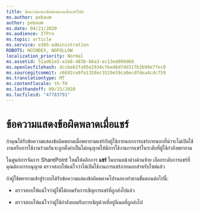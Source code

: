 ```yaml
---
title: ข้อความแสดงข้อผิดพลาดเมื่อแชร์ไฟล์
ms.author: pebaum
author: pebaum
ms.date: 04/21/2020
ms.audience: ITPro
ms.topic: article
ms.service: o365-administration
ROBOTS: NOINDEX, NOFOLLOW
localization_priority: Normal
ms.assetid: 51ad61e5-a1b8-483b-b6a3-ec13ed09dd68
ms.openlocfilehash: dccbe62fa95e2934cf6ed6d7dd317b2b99e77ec0
ms.sourcegitcommit: c6692ce0fa1358ec3529e59ca0ecdfdea4cdc759
ms.translationtype: MT
ms.contentlocale: th-TH
ms.lasthandoff: 09/15/2020
ms.locfileid: "47783791"
---
```

# <a name="error-messages-when-sharing"></a>ข้อความแสดงข้อผิดพลาดเมื่อแชร์

ถ้าคุณได้รับข้อความแสดงข้อผิดพลาดเมื่อพยายามแชร์กับผู้ใช้ภายนอกการแชร์ภายนอกที่น่าจะไม่เปิดใช้งานหรือการใช้งานร่วมกันจะถูกตั้งค่าเป็นไม่อนุญาตให้มีการใช้งานการแชร์ในระดับที่ผู้ใช้กำลังพยายาม
  
ในศูนย์การจัดการ SharePoint ใหม่ให้คลิกการ **แชร์** ในบานหน้าต่างด้านซ้าย เลือกระดับการแชร์ที่คุณต้องการอนุญาต ตรวจสอบให้แน่ใจว่าได้เปิดใช้งานการแชร์ภายนอกสำหรับไซต์แล้ว 
  
ถ้าผู้ใช้พยายามเข้าสู่ระบบได้รับข้อความแสดงข้อผิดพลาดโปรดลองทำตามขั้นตอนต่อไปนี้:
  
- ตรวจสอบให้แน่ใจว่าผู้ใช้ได้ยอมรับการเชิญการแชร์ที่ถูกส่งไปแล้ว
    
- ตรวจสอบให้แน่ใจว่าผู้ใช้กำลังยอมรับการเชิญด้วยที่อยู่อีเมลที่ถูกส่งไป
    

